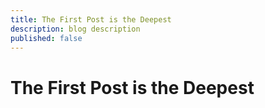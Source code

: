 ```yaml
---
title: The First Post is the Deepest
description: blog description
published: false
---
```


# The First Post is the Deepest
